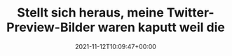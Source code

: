 ---
retweeted: false
source: <a href="https://mobile.twitter.com" rel="nofollow">Twitter Web App</a>
entities:
  hashtags: []
  symbols: []
  user_mentions: []
  urls:
  - url: https://t.co/wcNTUkJhTc
    expanded_url: https://bascht.com/posts/2021/11/11/abbruch/
    display_url: bascht.com/posts/2021/11/…
    indices:
    - '155'
    - '178'
display_text_range:
- '0'
- '178'
favorite_count: '0'
id_str: '1459101106802466816'
truncated: false
retweet_count: '0'
id: '1459101106802466816'
possibly_sensitive: false
created_at: Fri Nov 12 10:09:47 +0000 2021
favorited: false
full_text: |-
  Stellt sich heraus, meine Twitter-Preview-Bilder waren kaputt weil die Bilder scheinbar zu groß waren.

  Jetzt wieder alles in voller Farbe &amp; mit Bild:
lang: de
quote_url: https://bascht.com/posts/2021/11/11/abbruch/
tags:
- pesos/twitter
date: '2021-11-12T10:09:47+00:00'
src: https://twitter.com/bascht/status/1459101106802466816
original_url: https://twitter.com/bascht/status/1459101106802466816
type: twitter_tweet
text: |-
  Stellt sich heraus, meine Twitter-Preview-Bilder waren kaputt weil die Bilder scheinbar zu groß waren.

  Jetzt wieder alles in voller Farbe &amp; mit Bild:
title: 'Stellt sich heraus, meine Twitter-Preview-Bilder waren kaputt weil die '

---